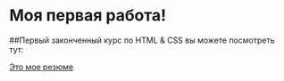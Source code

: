 # Моя первая работа!

##Первый законченный курс по HTML & CSS вы можете посмотреть тут:

[Это мое резюме](https://marsburcis.github.io/resume/)
